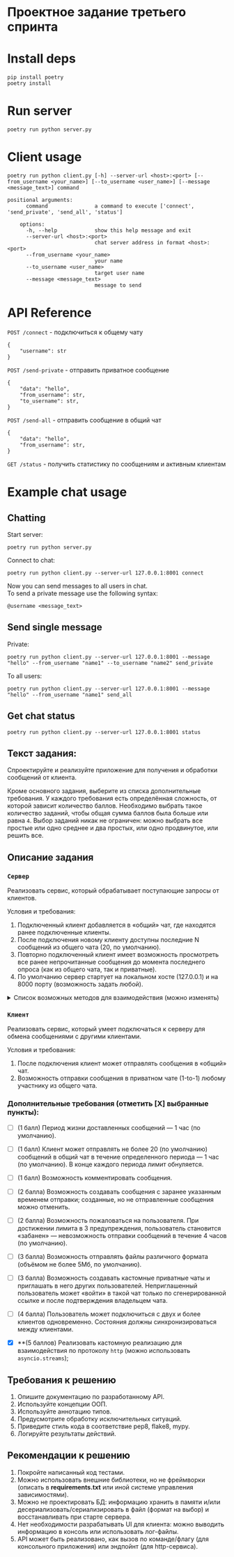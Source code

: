 # Проектное задание третьего спринта

# Install deps

    pip install poetry
    poetry install

# Run server

    poetry run python server.py

# Client usage

    poetry run python client.py [-h] --server-url <host>:<port> [--from_username <your_name>] [--to_username <user_name>] [--message <message_text>] command

```
positional arguments:                                                                                                                        
      command               a command to execute ['connect', 'send_private', 'send_all', 'status']                                               
                                                                                                                                                 
    options:                                                                                                                                     
      -h, --help            show this help message and exit                                                                                      
      --server-url <host>:<port>                                                                                                                 
                            chat server address in format <host>:<port>                                                                          
      --from_username <your_name>                                                                                                                
                            your name                                                                                                      
      --to_username <user_name>
                            target user name
      --message <message_text>
                            message to send
```

# API Reference

```POST /connect``` - подключиться к общему чату  
```
{
    "username": str
}
```
```POST /send-private``` - отправить приватное сообщение  
```
{
    "data": "hello", 
    "from_username": str, 
    "to_username": str,
}
```
```POST /send-all``` - отправить сообщение в общий чат  
```
{
    "data": "hello", 
    "from_username": str, 
}
```
```GET /status``` - получить статистику по сообщениям и активным клиентам  

# Example chat usage
## Chatting

Start server:  

    poetry run python server.py

Connect to chat:  

    poetry run python client.py --server-url 127.0.0.1:8001 connect

Now you can send messages to all users in chat.  
To send a private message use the following syntax:

    @username <message_text>

## Send single message

Private:

    poetry run python client.py --server-url 127.0.0.1:8001 --message "hello" --from_username "name1" --to_username "name2" send_private

To all users:

    poetry run python client.py --server-url 127.0.0.1:8001 --message "hello" --from_username "name1" send_all



## Get chat status

    poetry run python client.py --server-url 127.0.0.1:8001 status 


## Текст задания:

Спроектируйте и реализуйте приложение для получения и обработки сообщений от клиента.

Кроме основного задания, выберите из списка дополнительные требования. У каждого требования есть определённая сложность, от которой зависит количество баллов. Необходимо выбрать такое количество заданий, чтобы общая сумма баллов была больше или равна `4`. Выбор заданий никак не ограничен: можно выбрать все простые или одно среднее и два простых, или одно продвинутое, или решить все.

## Описание задания

### `Сервер`

Реализовать сервис, который обрабатывает поступающие запросы от клиентов.

Условия и требования:
1. Подключенный клиент добавляется в «общий» чат, где находятся ранее подключенные клиенты.
2. После подключения новому клиенту доступны последние N cообщений из общего чата (20, по умолчанию).
3. Повторно подключенный клиент имеет возможность просмотреть все ранее непрочитанные сообщения до момента последнего опроса (как из общего чата, так и приватные).
4. По умолчанию сервер стартует на локальном хосте (127.0.0.1) и на 8000 порту (возможность задать любой).

<details>
<summary> Список возможных методов для взаимодействия (можно изменять) </summary>

1. Подключиться к общему чату.

```python
POST /connect
```

2. Получить статус и информацию о чатах.

```python
GET /status
```

3. Отправить сообщение в общий чат или определенному пользователю в приватный чат.

```python
POST /send
```
</details>


### `Клиент`

Реализовать сервис, который умеет подключаться к серверу для обмена сообщениями с другими клиентами.

Условия и требования:
1. После подключения клиент может отправлять сообщения в «общий» чат.
2. Возможность отправки сообщения в приватном чате (1-to-1) любому участнику из общего чата.


### Дополнительные требования (отметить [Х] выбранные пункты):

- [ ] (1 балл) Период жизни доставленных сообщений — 1 час (по умолчанию).
- [ ] (1 балл) Клиент может отправлять не более 20 (по умолчанию) сообщений в общий чат в течение определенного периода — 1 час (по умолчанию). В конце каждого периода лимит обнуляется.
- [ ] (1 балл) Возможность комментировать сообщения.
- [ ] (2 балла) Возможность создавать сообщения с заранее указанным временем отправки; созданные, но не отправленные сообщения можно отменить.
- [ ] (2 балла) Возможность пожаловаться на пользователя. При достижении лимита в 3 предупреждения, пользователь становится «забанен» — невозможность отправки сообщений в течение 4 часов (по умолчанию).
- [ ] (3 балла) Возможность отправлять файлы различного формата (объёмом не более 5Мб, по умолчанию).
- [ ] (3 балла) Возможность создавать кастомные приватные чаты и приглашать в него других пользователей. Неприглашенный пользователь может «войти» в такой чат только по сгенерированной ссылке и после подтверждения владельцем чата. 
- [ ] (4 балла) Пользователь может подключиться с двух и более клиентов одновременно. Состояния должны синхронизироваться между клиентами.
- [x] **(5 баллов) Реализовать кастомную реализацию для взаимодействия по протоколу `http` (можно использовать `asyncio.streams`);


## Требования к решению

1. Опишите документацию по разработанному API.
2. Используйте концепции ООП.
3. Используйте аннотацию типов.
4. Предусмотрите обработку исключительных ситуаций.
5. Приведите стиль кода в соответствие pep8, flake8, mypy.
6. Логируйте результаты действий.


## Рекомендации к решению

1. Покройте написанный код тестами.
2. Можно использовать внешние библиотеки, но не фреймворки (описать в **requirements.txt** или иной системе управления зависимостями).
3. Можно не проектировать БД: информацию хранить в памяти и/или десериализовать/сериализировать в файл (формат на выбор) и восстанавливать при старте сервера.
4. Нет необходимости разрабатывать UI для клиента: можно выводить информацию в консоль или использовать лог-файлы.
5. API может быть реализовано, как вызов по команде/флагу (для консольного приложения) или эндпойнт (для http-сервиса).
